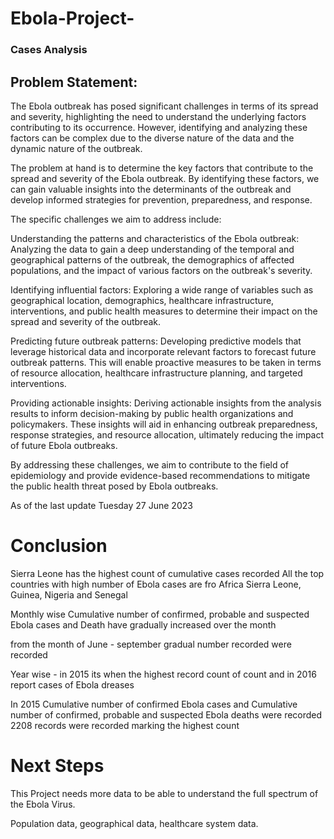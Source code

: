 # Ebola-Project-
### Cases Analysis 
## Problem Statement:

The Ebola outbreak has posed significant challenges in terms of its spread and severity, highlighting the need to understand the underlying factors contributing to its occurrence. However, identifying and analyzing these factors can be complex due to the diverse nature of the data and the dynamic nature of the outbreak.

The problem at hand is to determine the key factors that contribute to the spread and severity of the Ebola outbreak. By identifying these factors, we can gain valuable insights into the determinants of the outbreak and develop informed strategies for prevention, preparedness, and response.

The specific challenges we aim to address include:

Understanding the patterns and characteristics of the Ebola outbreak: Analyzing the data to gain a deep understanding of the temporal and geographical patterns of the outbreak, the demographics of affected populations, and the impact of various factors on the outbreak's severity.

Identifying influential factors: Exploring a wide range of variables such as geographical location, demographics, healthcare infrastructure, interventions, and public health measures to determine their impact on the spread and severity of the outbreak.

Predicting future outbreak patterns: Developing predictive models that leverage historical data and incorporate relevant factors to forecast future outbreak patterns. This will enable proactive measures to be taken in terms of resource allocation, healthcare infrastructure planning, and targeted interventions.

Providing actionable insights: Deriving actionable insights from the analysis results to inform decision-making by public health organizations and policymakers. These insights will aid in enhancing outbreak preparedness, response strategies, and resource allocation, ultimately reducing the impact of future Ebola outbreaks.

By addressing these challenges, we aim to contribute to the field of epidemiology and provide evidence-based recommendations to mitigate the public health threat posed by Ebola outbreaks.

As of the last update Tuesday 27 June 2023 

# Conclusion
Sierra Leone has the highest count of cumulative cases recorded All the top countries with high number of Ebola cases are fro Africa Sierra Leone, Guinea, Nigeria and Senegal

Monthly wise Cumulative number of confirmed, probable and suspected Ebola cases and Death have gradually increased over the month

from the month of June - september gradual number recorded were recorded

Year wise - in 2015 its when the highest record count of count and in 2016 report cases of Ebola dreases

In 2015 Cumulative number of confirmed Ebola cases and Cumulative number of confirmed, probable and suspected Ebola deaths were recorded 2208 records were recorded marking the highest count

# Next Steps
This Project needs more data to be able to understand the full spectrum of the Ebola Virus.

Population data,
geographical data,
healthcare system data.
